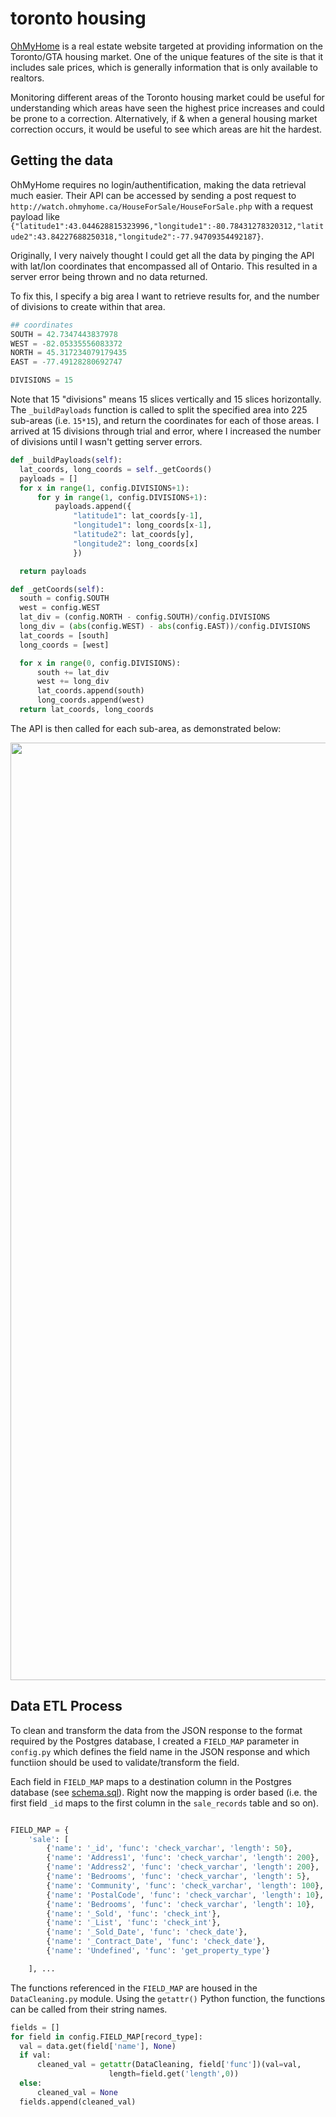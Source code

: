 # toronto housing
[OhMyHome](http://watch.ohmyhome.ca) is a real estate website targeted at providing information on the Toronto/GTA housing market. One of the unique features of the site is that it includes sale prices, which is generally information that is only available to realtors.

Monitoring different areas of the Toronto housing market could be useful for understanding which areas have seen the highest price increases and could be prone to a correction. Alternatively, if & when a general housing market correction occurs, it would be useful to see which areas are hit the hardest.


## Getting the data

OhMyHome requires no login/authentification, making the data retrieval much easier. Their API can be accessed by sending a post request to `http://watch.ohmyhome.ca/HouseForSale/HouseForSale.php` with a request payload like `{"latitude1":43.044628815323996,"longitude1":-80.78431278320312,"latitude2":43.84227688250318,"longitude2":-77.94709354492187}`.

Originally, I very naively thought I could get all the data by pinging the API with lat/lon coordinates that encompassed all of Ontario. This resulted in a server error being thrown and no data returned.

To fix this, I specify a big area I want to retrieve results for, and the number of divisions to create within that area.

```python
## coordinates
SOUTH = 42.7347443837978
WEST = -82.05335556083372
NORTH = 45.317234079179435
EAST = -77.49128280692747

DIVISIONS = 15
```

Note that 15 "divisions" means 15 slices vertically and 15 slices horizontally. The `_buildPayloads` function is called to split the specified area into 225 sub-areas (i.e. `15*15`), and return the coordinates for each of those areas. I arrived at 15 divisions through trial and error, where I increased the number of divisions until I wasn't getting server errors.

```python
def _buildPayloads(self):
  lat_coords, long_coords = self._getCoords()
  payloads = []
  for x in range(1, config.DIVISIONS+1):
      for y in range(1, config.DIVISIONS+1):
          payloads.append({
              "latitude1": lat_coords[y-1],
              "longitude1": long_coords[x-1],
              "latitude2": lat_coords[y],
              "longitude2": long_coords[x]
              })

  return payloads

def _getCoords(self):
  south = config.SOUTH
  west = config.WEST
  lat_div = (config.NORTH - config.SOUTH)/config.DIVISIONS
  long_div = (abs(config.WEST) - abs(config.EAST))/config.DIVISIONS
  lat_coords = [south]
  long_coords = [west]

  for x in range(0, config.DIVISIONS):
      south += lat_div
      west += long_div
      lat_coords.append(south)
      long_coords.append(west)
  return lat_coords, long_coords
```
The API is then called for each sub-area, as demonstrated below:

<p align="center">
<img src="./data/img/grid.gif" width="1500px" >
</p>

## Data ETL Process
To clean and transform the data from the JSON response to the format required by the Postgres database, I created a `FIELD_MAP` parameter in `config.py` which defines the field name in the JSON response and which functiion should be used to validate/transform the field.

Each field in `FIELD_MAP` maps to a destination column in the Postgres database (see [schema.sql](https://github.kdc.capitalone.com/IanWhitestone/mongo-house/blob/master/queries/schema.sql)). Right now the mapping is order based (i.e. the first field `_id` maps to the first column in the `sale_records` table and so on).

```python

FIELD_MAP = {
    'sale': [
        {'name': '_id', 'func': 'check_varchar', 'length': 50},
        {'name': 'Address1', 'func': 'check_varchar', 'length': 200},
        {'name': 'Address2', 'func': 'check_varchar', 'length': 200},
        {'name': 'Bedrooms', 'func': 'check_varchar', 'length': 5},
        {'name': 'Community', 'func': 'check_varchar', 'length': 100},
        {'name': 'PostalCode', 'func': 'check_varchar', 'length': 10},
        {'name': 'Bedrooms', 'func': 'check_varchar', 'length': 10},
        {'name': '_Sold', 'func': 'check_int'},
        {'name': '_List', 'func': 'check_int'},
        {'name': '_Sold_Date', 'func': 'check_date'},
        {'name': '_Contract_Date', 'func': 'check_date'},
        {'name': 'Undefined', 'func': 'get_property_type'}

    ], ...
```

The functions referenced in the `FIELD_MAP` are housed in the `DataCleaning.py` module. Using the `getattr()` Python function, the functions can be called from their string names.

```python
fields = []
for field in config.FIELD_MAP[record_type]:
  val = data.get(field['name'], None)
  if val:
      cleaned_val = getattr(DataCleaning, field['func'])(val=val,
                      length=field.get('length',0))
  else:
      cleaned_val = None
  fields.append(cleaned_val)
```
